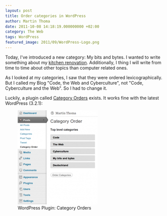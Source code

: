 ```yaml
---
layout: post
title: Order categories in WordPress
author: Martin Thoma
date: 2011-10-08 14:18:19.000000000 +02:00
category: The Web
tags: WordPress
featured_image: 2011/09/WordPress-Logo.png
---
```

Today, I've introduced a new category: My bits and bytes. I wanted to write something about my <a href="../kitchen-renovation-part-1/">kitchen renovation</a>. Additionally, I thing I will write from time to time about other topics than computer related ones.

As I looked at my categories, I saw that they were ordered lexicographically. But I called my Blog "Code, the Web and Cyberculture", not "Code, Cyberculture and the Web". So I had to change it.

Luckily, a plugin called <a href="http://wordpress.org/extend/plugins/order-categories/">Category Orders</a> exists. It works fine with the latest WordPress (3.2.1):

<figure class="aligncenter">
            <a href="../images/2011/10/WordPress-Plugin-Category-Orders-256x300.png"><img src="../images/2011/10/WordPress-Plugin-Category-Orders-256x300.png" alt="WordPress Plugin: Category Orders" style="max-width:256px;max-height:300px" class="size-medium wp-image-4911"/></a>
            <figcaption class="text-center">WordPress Plugin: Category Orders</figcaption>
        </figure>
